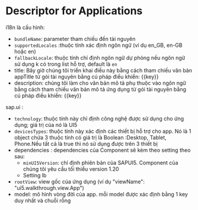 # Descriptor for Applications

i18n là cấu hình:

- `bundleName`: parameter tham chiếu đến tài nguyên
- `supportedLocales` :thuộc tính xác định ngôn ngữ (ví dụ en_GB, en-GB hoặc en)
- `fallbackLocale`: thuộc tính chỉ định ngôn ngữ dự phòng nếu ngôn ngữ sử dụng k có trong list hỗ trợ, default là `en`
- title: Bây giờ chúng tôi triển khai điều này bằng cách tham chiếu văn bản appTitle từ gói tài nguyên bằng cú pháp điều khiển: {{key}}
- description: chúng tôi làm cho văn bản mô tả phụ thuộc vào ngôn ngữ bằng cách tham chiếu văn bản mô tả ứng dụng từ gói tài nguyên bằng cú pháp điều khiển: {{key}}

sap.ui :

- `technology`: thuộc tính này chỉ định công nghệ được sử dụng cho ứng dụng; giá trị của nó là UI5
- `devicesTypes`: thuộc tính này xác định các thiết bị hỗ trợ cho app. Nó là 1 object chứa 3 thuộc tính có giá trị là Boolean :Desktop, Tablet, Phone.Nếu tất cả là true thì nó sử dụng được trên 3 thiết bị
- dependencies : dependencies của Component sẽ kèm theo setting theo sau:
  - `minUI5Version`: chỉ định phiên bản của SAPUI5. Component của chúng tôi yêu cầu tối thiểu version 1.20
  - Setting lb
- `rootView`: view gốc của ứng dụng (ví dụ "viewName": "ui5.walkthrough.view.App")
- model: mô hình vòng đời của app. mỗi model được xác định bằng 1 key duy nhất và chuỗi rỗng
